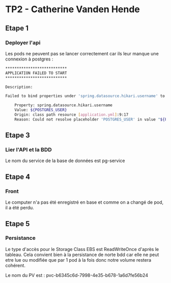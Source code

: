 # TP2 - Catherine Vanden Hende

## Etape 1

### Deployer l'api

Les pods ne peuvent pas se lancer correctement car ils leur manque une connexion à postgres :

```bash
***************************
APPLICATION FAILED TO START
***************************

Description:

Failed to bind properties under 'spring.datasource.hikari.username' to java.lang.String:

    Property: spring.datasource.hikari.username
    Value: ${POSTGRES_USER}
    Origin: class path resource [application.yml]:9:17
    Reason: Could not resolve placeholder 'POSTGRES_USER' in value "${POSTGRES_USER}"

```

## Etape 3

### Lier l'API et la BDD

Le nom du service de la base de données est pg-service

## Etape 4

### Front

Le computer n'a pas été enregistré en base et comme on a changé de pod, il a été perdu.

## Etape 5

### Persistance

Le type d'accès pour le Storage Class EBS est ReadWriteOnce d'après le tableau. Cela convient bien à la persistance de norte bdd car elle ne peut etre lue ou modifiée que par 1 pod à la fois donc notre volume restera cohérent.

Le nom du PV est :
pvc-b6345c6d-7998-4e35-b678-1a6d7fe56b24
